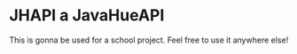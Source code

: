 # JHAPI a JavaHueAPI
This is gonna be used for a school project. Feel free to use it anywhere else!
